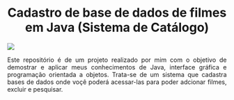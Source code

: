 <h1 align="center"> Cadastro de base de dados de filmes em Java (Sistema de Catálogo)</h1>
<img src = "https://github.com/Renato9889/CatalogoDeFilmes_JAVA/assets/38532053/2a040e37-27ca-43d9-99ee-e9d87680fa84">

<p align="justify">Este repositório é de um projeto realizado por mim com o objetivo de demostrar e aplicar meus conhecimentos de Java, interface gráfica e programação orientada a objetos.
Trata-se de um sistema que cadastra bases de dados onde voçê poderá acessar-las para poder adcionar filmes, excluir e pesquisar.</p>
